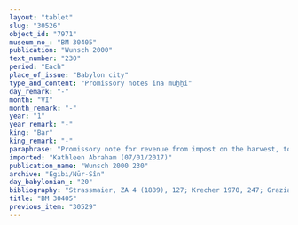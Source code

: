 ```yaml
---
layout: "tablet"
slug: "30526"
object_id: "7971"
museum_no_: "BM 30405"
publication: "Wunsch 2000"
text_number: "230"
period: "Each"
place_of_issue: "Babylon city"
type_and_content: "Promissory notes ina muẖẖi"
day_remark: "-"
month: "VI"
month_remark: "-"
year: "1"
year_remark: "-"
king: "Bar"
king_remark: "-"
paraphrase: "Promissory note for revenue from impost on the harvest, to be delivered in dates.<br /> <strong>B</strong> owes x+4 kor of dates to <strong>A</strong>, the impost on the harvest (<em>imitti ebūri</em>) from land (<em>eqlu</em>) located opposite (<em>muhhi</em>) the channel (<em>alku</em>) of the canal. He should deliver the dates to the courtyard in one payment according to the 36 liters measure. Deliver is due in Arahsamna (VIII). He should also deliver the usual by-products of the date cultivation: for each kor of dates he shall give (the customary amounts of) spathes (<em>tuhallu</em>), spadices (<em>gip&ucirc;</em>), (and) fibres (<em>mangagu</em>), 2 loads of firewood, and 2 <em>darīku</em>-containers. No payment has been received (<em>eṭēru</em> G Stat) for the gardener&#39;s remuneration (<em>&scaron;issinnu</em>). Witnesses.<br /> &nbsp;<br /> <strong>A </strong>= Itti-Marduk-balāṭu/Nab&ucirc;-ahhē-iddin//Egibi; <strong>B </strong>= Nergal-iddin/&Scaron;ama&scaron;-ahu-iddin//Gallābu"
imported: "Kathleen Abraham (07/01/2017)"
publication_name: "Wunsch 2000 230"
archive: "Egibi/Nūr-Sîn"
day_babylonian_: "20"
bibliography: "Strassmaier, ZA 4 (1889), 127; Krecher 1970, 247; Graziani 1991, no. 31"
title: "BM 30405"
previous_item: "30529"
---
```


